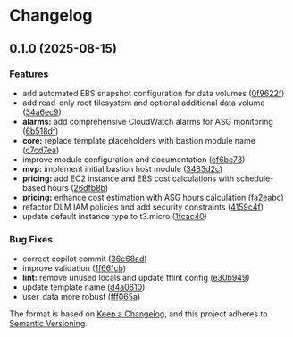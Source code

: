 # Changelog

## 0.1.0 (2025-08-15)


### Features

* add automated EBS snapshot configuration for data volumes ([0f9622f](https://github.com/kbrockhoff/terraform-aws-bastion/commit/0f9622f20c36fa22288583be93bc2fb1545637e6))
* add read-only root filesystem and optional additional data volume ([34a6ec9](https://github.com/kbrockhoff/terraform-aws-bastion/commit/34a6ec947bb7dac9b7c53e9e88c3f8814ba1dc4b))
* **alarms:** add comprehensive CloudWatch alarms for ASG monitoring ([6b518df](https://github.com/kbrockhoff/terraform-aws-bastion/commit/6b518df814622a4d5e0de0cebb7f5f40b12bf701))
* **core:** replace template placeholders with bastion module name ([c7cd7ea](https://github.com/kbrockhoff/terraform-aws-bastion/commit/c7cd7ea6d51861c133a608c8205b6f34efcd0b73))
* improve module configuration and documentation ([cf6bc73](https://github.com/kbrockhoff/terraform-aws-bastion/commit/cf6bc7302d18792d8bb4079f4ea7542594ad096b))
* **mvp:** implement initial bastion host module ([3483d2c](https://github.com/kbrockhoff/terraform-aws-bastion/commit/3483d2ca3785ae57a960c4ac07f8fce53f65a291))
* **pricing:** add EC2 instance and EBS cost calculations with schedule-based hours ([26dfb8b](https://github.com/kbrockhoff/terraform-aws-bastion/commit/26dfb8b0d1c18d112b32634e0198203b3ce293c4))
* **pricing:** enhance cost estimation with ASG hours calculation ([fa2eabc](https://github.com/kbrockhoff/terraform-aws-bastion/commit/fa2eabcb63dd9b0e39f00bae7ef66d45c38152c8))
* refactor DLM IAM policies and add security constraints ([4159c4f](https://github.com/kbrockhoff/terraform-aws-bastion/commit/4159c4ff1926b9036e5647fa8de1ffc5bf105e7a))
* update default instance type to t3.micro ([1fcac40](https://github.com/kbrockhoff/terraform-aws-bastion/commit/1fcac40ef94bc7832fe6a6839a77303889fd601a))


### Bug Fixes

* correct copilot commit ([36e68ad](https://github.com/kbrockhoff/terraform-aws-bastion/commit/36e68ad002c399a2a1726a3f579c8844bda80d96))
* improve validation ([1f661cb](https://github.com/kbrockhoff/terraform-aws-bastion/commit/1f661cb1b06075a11f0e6e922005e7327fb709b0))
* **lint:** remove unused locals and update tflint config ([e30b949](https://github.com/kbrockhoff/terraform-aws-bastion/commit/e30b949ab10bc148bc9688e2e66c5adeaa2ceff9))
* update template name ([d4a0610](https://github.com/kbrockhoff/terraform-aws-bastion/commit/d4a06101c0be0371f3635216de3d2359013a6ca9))
* user_data more robust ([fff065a](https://github.com/kbrockhoff/terraform-aws-bastion/commit/fff065ade5b00c03afa763cae7864c8c42923635))

The format is based on [Keep a Changelog](https://keepachangelog.com/en/1.0.0/),
and this project adheres to [Semantic Versioning](https://semver.org/spec/v2.0.0.html).
